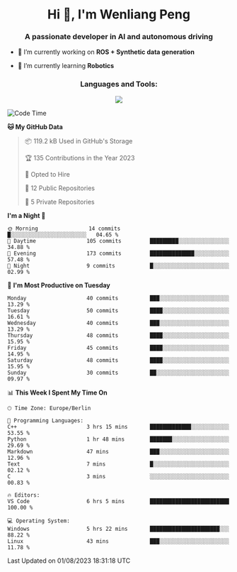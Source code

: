 <h1 align="center">Hi 👋, I'm Wenliang Peng</h1>
<h3 align="center">A passionate developer in AI and autonomous driving</h3>

- 🔭 I’m currently working on **ROS + Synthetic data generation**

- 🌱 I’m currently learning **Robotics**

<!-- <h3 align="left">Connect with me:</h3> -->
<!-- <p align="left">
</p> -->

<h3 align="center">Languages and Tools:</h3>
<p align="center">
  <a href="https://skillicons.dev">
    <img src="https://skillicons.dev/icons?i=cpp,ros,docker,azure,git,linux,py,pytorch,cmake,githubactions,powershell,md&perline=6" />
  </a>
</p>


<!-- <p><img align="center" src="https://github-readme-stats.vercel.app/api/top-langs?username=bpwl0121&show_icons=true&locale=en&layout=compact" alt="bpwl0121" /></p> -->

<!-- <p><img align="center" src="https://github-readme-streak-stats.herokuapp.com/?user=bpwl0121&" alt="bpwl0121" /></p> -->

<!--START_SECTION:waka-->
![Code Time](http://img.shields.io/badge/Code%20Time-119%20hrs%2036%20mins-blue)

**🐱 My GitHub Data** 

> 📦 119.2 kB Used in GitHub's Storage 
 > 
> 🏆 135 Contributions in the Year 2023
 > 
> 💼 Opted to Hire
 > 
> 📜 12 Public Repositories 
 > 
> 🔑 5 Private Repositories 
 > 
**I'm a Night 🦉** 

```text
🌞 Morning                14 commits          █░░░░░░░░░░░░░░░░░░░░░░░░   04.65 % 
🌆 Daytime                105 commits         █████████░░░░░░░░░░░░░░░░   34.88 % 
🌃 Evening                173 commits         ██████████████░░░░░░░░░░░   57.48 % 
🌙 Night                  9 commits           █░░░░░░░░░░░░░░░░░░░░░░░░   02.99 % 
```
📅 **I'm Most Productive on Tuesday** 

```text
Monday                   40 commits          ███░░░░░░░░░░░░░░░░░░░░░░   13.29 % 
Tuesday                  50 commits          ████░░░░░░░░░░░░░░░░░░░░░   16.61 % 
Wednesday                40 commits          ███░░░░░░░░░░░░░░░░░░░░░░   13.29 % 
Thursday                 48 commits          ████░░░░░░░░░░░░░░░░░░░░░   15.95 % 
Friday                   45 commits          ████░░░░░░░░░░░░░░░░░░░░░   14.95 % 
Saturday                 48 commits          ████░░░░░░░░░░░░░░░░░░░░░   15.95 % 
Sunday                   30 commits          ██░░░░░░░░░░░░░░░░░░░░░░░   09.97 % 
```


📊 **This Week I Spent My Time On** 

```text
🕑︎ Time Zone: Europe/Berlin

💬 Programming Languages: 
C++                      3 hrs 15 mins       █████████████░░░░░░░░░░░░   53.55 % 
Python                   1 hr 48 mins        ███████░░░░░░░░░░░░░░░░░░   29.69 % 
Markdown                 47 mins             ███░░░░░░░░░░░░░░░░░░░░░░   12.96 % 
Text                     7 mins              █░░░░░░░░░░░░░░░░░░░░░░░░   02.12 % 
C                        3 mins              ░░░░░░░░░░░░░░░░░░░░░░░░░   00.83 % 

🔥 Editors: 
VS Code                  6 hrs 5 mins        █████████████████████████   100.00 % 

💻 Operating System: 
Windows                  5 hrs 22 mins       ██████████████████████░░░   88.22 % 
Linux                    43 mins             ███░░░░░░░░░░░░░░░░░░░░░░   11.78 % 
```


 Last Updated on 01/08/2023 18:31:18 UTC
<!--END_SECTION:waka-->
